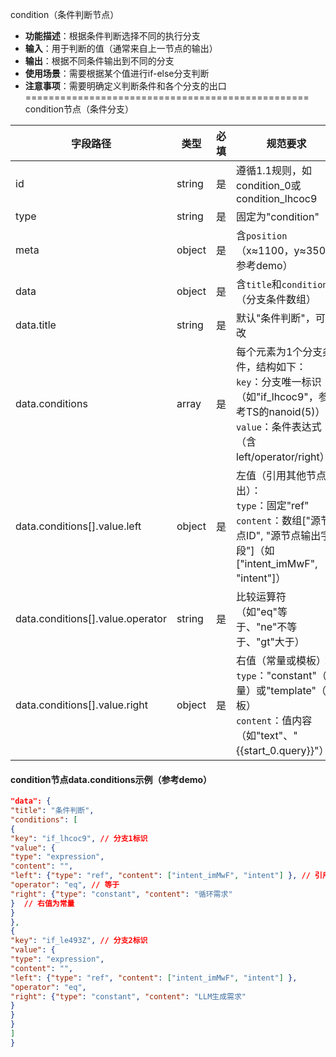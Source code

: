 condition（条件判断节点）
- **功能描述**：根据条件判断选择不同的执行分支
- **输入**：用于判断的值（通常来自上一节点的输出）
- **输出**：根据不同条件输出到不同的分支
- **使用场景**：需要根据某个值进行if-else分支判断
- **注意事项**：需要明确定义判断条件和各个分支的出口
=================================================
condition节点（条件分支）

| 字段路径                             | 类型     | 必填 | 规范要求                                                                                                  |
|----------------------------------|--------|----|-------------------------------------------------------------------------------------------------------|
| id                               | string | 是  | 遵循1.1规则，如condition_0或condition_lhcoc9                                                                 |
| type                             | string | 是  | 固定为"condition"                                                                                        |
| meta                             | object | 是  | 含`position`（x≈1100，y≈350，参考demo）                                                                      |
| data                             | object | 是  | 含`title`和`conditions`（分支条件数组）                                                                         |
| data.title                       | string | 是  | 默认"条件判断"，可修改                                                                                          |
| data.conditions                  | array  | 是  | 每个元素为1个分支条件，结构如下：<br>`key`：分支唯一标识（如"if_lhcoc9"，参考TS的nanoid(5)）<br>`value`：条件表达式（含left/operator/right） |
| data.conditions[].value.left     | object | 是  | 左值（引用其他节点输出）：<br>`type`：固定"ref"<br>`content`：数组["源节点ID", "源节点输出字段"]（如["intent_imMwF", "intent"]）      |
| data.conditions[].value.operator | string | 是  | 比较运算符（如"eq"等于、"ne"不等于、"gt"大于）                                                                         |
| data.conditions[].value.right    | object | 是  | 右值（常量或模板）：<br>`type`："constant"（常量）或"template"（模板）<br>`content`：值内容（如"text"、"{{start_0.query}}"）      |

#### condition节点data.conditions示例（参考demo）

```json
"data": {
"title": "条件判断",
"conditions": [
{
"key": "if_lhcoc9", // 分支1标识
"value": {
"type": "expression",
"content": "",
"left": {"type": "ref", "content": ["intent_imMwF", "intent"] }, // 引用意图识别节点的intent输出
"operator": "eq", // 等于
"right": {"type": "constant", "content": "循环需求"
}  // 右值为常量
}
},
{
"key": "if_le493Z", // 分支2标识
"value": {
"type": "expression",
"content": "",
"left": {"type": "ref", "content": ["intent_imMwF", "intent"] },
"operator": "eq",
"right": {"type": "constant", "content": "LLM生成需求"
}
}
}
]
}
```